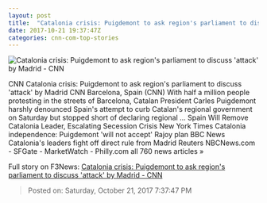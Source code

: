 ```yaml
---
layout: post
title:  "Catalonia crisis: Puigdemont to ask region's parliament to discuss 'attack' by Madrid - CNN"
date: 2017-10-21 19:37:47Z
categories: cnn-com-top-stories
---
```


![Catalonia crisis: Puigdemont to ask region's parliament to discuss 'attack' by Madrid - CNN](http://cdn.cnn.com/cnnnext/dam/assets/171021095424-mariano-rajoy-brussels-super-tease.jpg)

CNN Catalonia crisis: Puigdemont to ask region's parliament to discuss 'attack' by Madrid CNN Barcelona, Spain (CNN) With half a million people protesting in the streets of Barcelona, Catalan President Carles Puigdemont harshly denounced Spain's attempt to curb Catalan's regional government on Saturday but stopped short of declaring regional ... Spain Will Remove Catalonia Leader, Escalating Secession Crisis New York Times Catalonia independence: Puigdemont 'will not accept' Rajoy plan BBC News Catalonia's leaders fight off direct rule from Madrid Reuters NBCNews.com - SFGate - MarketWatch - Philly.com all 760 news articles »


Full story on F3News: [Catalonia crisis: Puigdemont to ask region's parliament to discuss 'attack' by Madrid - CNN](http://www.f3nws.com/n/avREzF)

> Posted on: Saturday, October 21, 2017 7:37:47 PM
